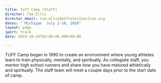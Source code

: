 ```yaml
---
title: Tuff Camp (Staff)
director: Tim Ellis
director_email: tim.ellis@athletesinaction.org
dates: " Michigan  July 2-10, 2020"
layout: page
sport: track
date: 2019-10-24T04:00:00.000+00:00

---
```

TUFF Camp began in 1990 to create an environment where young athletes learn to train physically, mentally, and spiritually. As collegiate staff, you mentor high school runners and share how you have matured athletically and spiritually. The staff team will meet a couple days prior to the start date of camp.